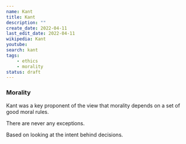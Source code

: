 ```yaml
---
name: Kant
title: Kant
description: ""
create_date: 2022-04-11
last_edit_date: 2022-04-11
wikipedia: Kant
youtube: 
search: kant
tags:
    - ethics
    - morality
status: draft
---
```



### Morality
Kant was a key proponent of the view that morality depends on a set of good moral rules.

There are never any exceptions.

Based on looking at the intent behind decisions.